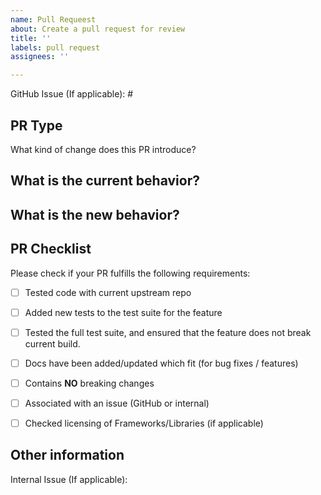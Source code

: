 ```yaml
---
name: Pull Requeest
about: Create a pull request for review
title: ''
labels: pull request
assignees: ''

---
```

GitHub Issue (If applicable): #

<!-- Link to relevant GitHub issue if applicable. All PRs should be associated with an issue (GitHub issue or internal) -->

## PR Type

What kind of change does this PR introduce?
<!-- Please uncomment one or more that apply to this PR

- Bugfix
- Feature
- Code style update (formatting)
- Refactoring (no functional changes, no api changes)
- Build or CI related changes
- Documentation content changes
- Project automation
- Other... Please describe:

-->

## What is the current behavior?

<!-- Please describe the current behavior that you are modifying, or link to a relevant issue. -->


## What is the new behavior?

<!-- Please describe the new behavior after your modifications. -->


## PR Checklist

Please check if your PR fulfills the following requirements:

- [ ] Tested code with current upstream repo
- [ ] Added new tests to the test suite for the feature
- [ ] Tested the full test suite, and ensured that the feature does not break current build.
- [ ] Docs have been added/updated which fit (for bug fixes / features)
- [ ] Contains **NO** breaking changes
- [ ] Associated with an issue (GitHub or internal)
- [ ] Checked licensing of Frameworks/Libraries (if applicable) 


<!-- If this PR contains a breaking change, please describe the impact below, and why this change had to be introduced.
     Please note that breaking changes are likely to be rejected -->


## Other information

<!-- Please provide any additional information if necessary -->

Internal Issue (If applicable):
<!-- Link to relevant internal issue if applicable. All PRs should be associated with an issue (GitHub issue or internal) -->
<!-- Template modified from Platform Uno Github, under the Apache 2.0 License-->
